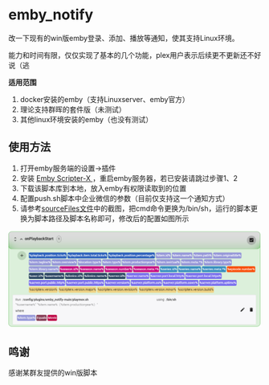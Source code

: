 # emby_notify
改一下现有的win版emby登录、添加、播放等通知，使其支持Linux环境。

能力和时间有限，仅仅实现了基本的几个功能，plex用户表示后续更不更新还不好说（逃

**适用范围**

1. docker安装的emby（支持Linuxserver、emby官方）
2. 理论支持群晖的套件版（未测试）
3. 其他linux环境安装的emby（也没有测试）

## 使用方法

1. 打开emby服务端的设置->插件
2. 安装 [Emby Scripter-X ](https://github.com/AnthonyMusgrove/Emby-ScripterX "Emby Scripter-X ") ，重启emby服务器，若已安装请跳过步骤1、2
3. 下载该脚本库到本地，放入emby有权限读取到的位置
3. 配置push.sh脚本中企业微信的参数（目前仅支持这一个通知方式）
3. 请参考[sourceFiles文件](https://github.com/Qliangw/emby_notify/tree/main/sourceFiles "sourceFiles文件")中的截图，把cmd命令更换为/bin/sh，运行的脚本更换为脚本路径及脚本名称即可，修改后的配置如图所示

![](https://raw.githubusercontent.com/Qliangw/emby_notify/main/pic/demo.png)

## 鸣谢

感谢某群友提供的win版脚本